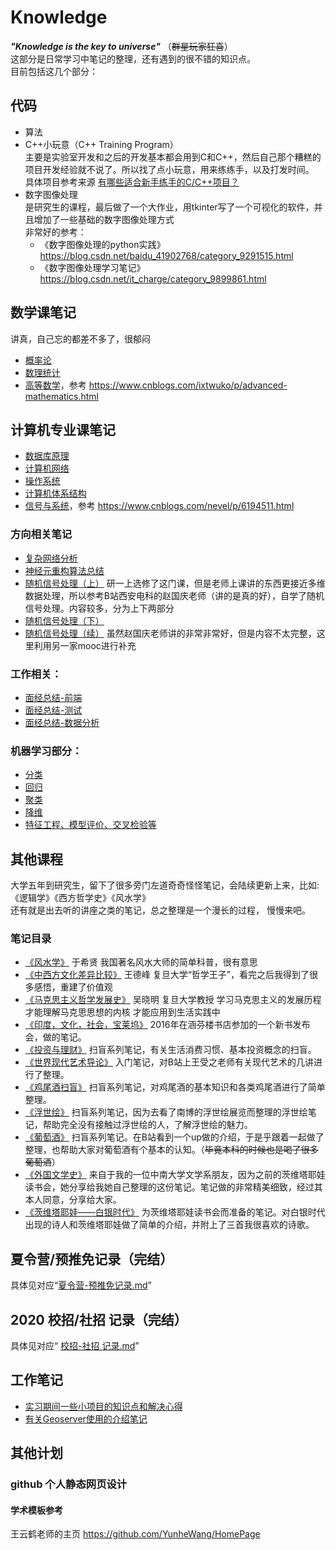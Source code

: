 # Knowledge
***"Knowledge is the key to universe"*** （~~群星玩家狂喜~~）  
这部分是日常学习中笔记的整理，还有遇到的很不错的知识点。  
目前包括这几个部分：  
  
## 代码
* 算法  
* C++小玩意（C++ Training Program）    
主要是实验室开发和之后的开发基本都会用到C和C++，然后自己那个糟糕的项目开发经验就不说了。所以找了点小玩意，用来练练手，以及打发时间。  
具体项目参考来源 [有哪些适合新手练手的C/C++项目？](https://zhuanlan.zhihu.com/p/23047091?utm_source=wechat_session&utm_medium=social&utm_oi=763170544924246016&utm_campaign=shareopn "悬停显示")
* 数字图像处理  
是研究生的课程，最后做了一个大作业，用tkinter写了一个可视化的软件，并且增加了一些基础的数字图像处理方式  
非常好的参考：  
  - 《数字图像处理的python实践》 https://blog.csdn.net/baidu_41902768/category_9291515.html
  - 《数字图像处理学习笔记》 https://blog.csdn.net/it_charge/category_9899861.html

## 数学课笔记
讲真，自己忘的都差不多了，很郁闷  
* [概率论](Computer/机器学习/《概率论》.pdf)
* [数理统计](Computer/机器学习/《数理统计》.pdf)
* [高等数学](Computer/高等数学.pdf)，参考 https://www.cnblogs.com/ixtwuko/p/advanced-mathematics.html

## 计算机专业课笔记
* [数据库原理](Computer/数据库原理（基本概念+缺面试）.pdf)  
* [计算机网络](Computer/计算机网络（基本概念+缺面试）.pdf)  
* [操作系统](Computer/操作系统01-07文件管理.pdf)  
* [计算机体系结构](Computer/计算机组成原理与系统结构01-02.pdf)  
* [信号与系统](Computer/信号与系统-复习总结笔记.pdf)，参考 https://www.cnblogs.com/nevel/p/6194511.html  

### 方向相关笔记
* [复杂网络分析](Computer/复杂网络分析.md)  
* [神经元重构算法总结](Computer/神经元重构算法的笔记.md)
* [随机信号处理（上）](Computer/随机信号处理mooc_First_Part.pdf) 研一上选修了这门课，但是老师上课讲的东西更接近多维数据处理，所以参考B站西安电科的赵国庆老师（讲的是真的好），自学了随机信号处理。内容较多，分为上下两部分  
* [随机信号处理（下）](Computer/随机信号处理mooc_Second_Part.pdf)  
* [随机信号处理（续）](Computer/随机信号处理mooc_Third_Part.pdf) 虽然赵国庆老师讲的非常非常好，但是内容不太完整，这里利用另一家mooc进行补充  
  
### 工作相关：  
* [面经总结-前端](Computer/《面经总结》前端基础.pdf)
* [面经总结-测试](Computer/《面经总结》测试开发.pdf)
* [面经总结-数据分析](Computer/机器学习/《面经总结》数据分析_undone.pdf)

### 机器学习部分：
* [分类](Computer/机器学习/机器学习-分类算法.pdf)
* [回归](Computer/机器学习/机器学习-回归算法.pdf)
* [聚类](Computer/机器学习/机器学习-聚类算法.pdf)
* [降维](Computer/机器学习/机器学习-数据降维.pdf)
* [特征工程、模型评价、交叉检验等](Computer/机器学习/机器学习-其他.pdf)

## 其他课程 
大学五年到研究生，留下了很多旁门左道奇奇怪怪笔记，会陆续更新上来，比如:《逻辑学》《西方哲学史》《风水学》  
还有就是出去听的讲座之类的笔记，总之整理是一个漫长的过程， 慢慢来吧。
### 笔记目录
* [《风水学》](Note/《风水学》于希贤.pdf) 于希贤 我国著名风水大师的简单科普，很有意思  
* [《中西方文化差异比较》](Note/《中西方文化差异的渊源》王德峰.pdf) 王德峰 复旦大学“哲学王子”，看完之后我得到了很多感悟，重建了价值观  
* [《马克思主义哲学发展史》](Note/《马克思主义发展史》吴晓明.pdf) 吴晓明 复旦大学教授 学习马克思主义的发展历程 才能理解马克思思想的内核 才能应用到生活实践中  
* [《印度，文化，社会，宝莱坞》](Note/《印度，文化，社会，宝莱坞》.pdf) 2016年在涵芬楼书店参加的一个新书发布会，做的笔记。  
* [《投资与理财》](Note/理财与投资.md) 扫盲系列笔记，有关生活消费习惯、基本投资概念的扫盲。
* [《世界现代艺术导论》](Note/《世界现代艺术导论》王受之.pdf) 入门笔记，对B站上王受之老师有关现代艺术的几讲进行了整理。  
* [《鸡尾酒扫盲》](Note/读书少别骗我—鸡尾酒扫盲.pdf) 扫盲系列笔记，对鸡尾酒的基本知识和各类鸡尾酒进行了简单整理。
* [《浮世绘》](Note/读书少别骗我—浮世绘.pdf) 扫盲系列笔记，因为去看了南博的浮世绘展览而整理的浮世绘笔记，帮助完全没有接触过浮世绘的人，了解浮世绘的魅力。
* [《葡萄酒》](Note/读书少别骗我—葡萄酒.pdf) 扫盲系列笔记。在B站看到一个up做的介绍，于是乎跟着一起做了整理，也帮助大家对葡萄酒有个基本的认知。（~~毕竟本科的时候也是喝了很多葡萄酒~~）
* [《外国文学史》](Note/外国文学史(欧美卷)—严梦静.doc) 来自于我的一位中南大学文学系朋友，因为之前的茨维塔耶娃读书会，她分享给我她自己整理的这份笔记。笔记做的非常精美细致，经过其本人同意，分享给大家。
* [《茨维塔耶娃——白银时代》](Note/茨维塔耶娃读书会—白银时代.pdf) 为茨维塔耶娃读书会而准备的笔记。对白银时代出现的诗人和茨维塔耶娃做了简单的介绍，并附上了三首我很喜欢的诗歌。
  
## 夏令营/预推免记录（完结）
具体见对应“[夏令营-预推免记录.md](夏令营-预推免记录.md)”

## 2020 校招/社招 记录（完结）
具体见对应“ [校招-社招 记录.md](校招-社招记录.md)”

## 工作笔记
* [实习期间一些小项目的知识点和解决心得](工作笔记.md)
* [有关Geoserver使用的介绍笔记](Geoserver.md)

## 其他计划
### github 个人静态网页设计
#### 学术模板参考
王云鹤老师的主页 https://github.com/YunheWang/HomePage
